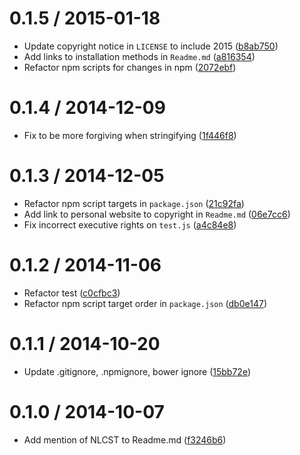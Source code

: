 <!--mdast setext-->

<!--lint disable no-multiple-toplevel-headings-->

0.1.5 / 2015-01-18
==================

*   Update copyright notice in `LICENSE` to include 2015 ([b8ab750](https://github.com/wooorm/nlcst-to-string/commit/b8ab750))
*   Add links to installation methods in `Readme.md` ([a816354](https://github.com/wooorm/nlcst-to-string/commit/a816354))
*   Refactor npm scripts for changes in npm ([2072ebf](https://github.com/wooorm/nlcst-to-string/commit/2072ebf))

0.1.4 / 2014-12-09
==================

*   Fix to be more forgiving when stringifying ([1f446f8](https://github.com/wooorm/nlcst-to-string/commit/1f446f8))

0.1.3 / 2014-12-05
==================

*   Refactor npm script targets in `package.json` ([21c92fa](https://github.com/wooorm/nlcst-to-string/commit/21c92fa))
*   Add link to personal website to copyright in `Readme.md` ([06e7cc6](https://github.com/wooorm/nlcst-to-string/commit/06e7cc6))
*   Fix incorrect executive rights on `test.js` ([a4c84e8](https://github.com/wooorm/nlcst-to-string/commit/a4c84e8))

0.1.2 / 2014-11-06
==================

*   Refactor test ([c0cfbc3](https://github.com/wooorm/nlcst-to-string/commit/c0cfbc3))
*   Refactor npm script target order in `package.json` ([db0e147](https://github.com/wooorm/nlcst-to-string/commit/db0e147))

0.1.1 / 2014-10-20
==================

*   Update .gitignore, .npmignore, bower ignore ([15bb72e](https://github.com/wooorm/nlcst-to-string/commit/15bb72e))

0.1.0 / 2014-10-07
==================

*   Add mention of NLCST to Readme.md ([f3246b6](https://github.com/wooorm/nlcst-to-string/commit/f3246b6))
